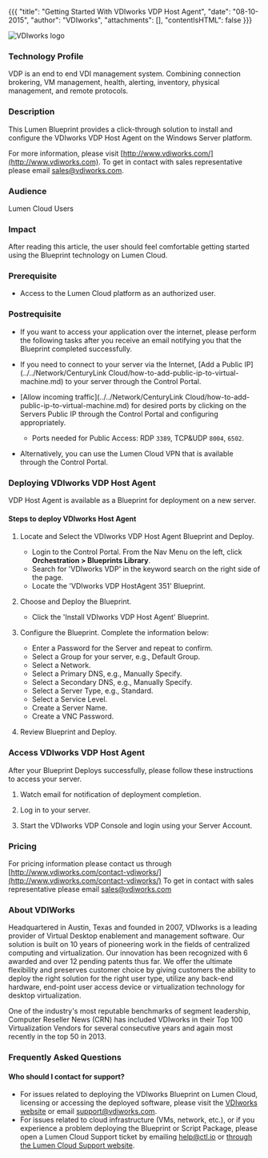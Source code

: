 {{{
  "title": "Getting Started With VDIworks VDP Host Agent",
  "date": "08-10-2015",
  "author": "VDIworks",
  "attachments": [],
  "contentIsHTML": false
}}}

![VDIworks logo](../../images/VDIworkls_color_logo_smallerl.png)

### Technology Profile
VDP is an end to end VDI management system. Combining connection brokering, VM management, health, alerting, inventory, physical management, and remote protocols.

### Description
This Lumen Blueprint provides a click-through solution to install and configure the VDIworks VDP Host Agent on the Windows Server platform.

For more information, please visit [http://www.vdiworks.com/](http://www.vdiworks.com).
To get in contact with sales representative please email [sales@vdiworks.com](mailto:sales@vdiworks.com).

### Audience
Lumen Cloud Users

### Impact
After reading this article, the user should feel comfortable getting started using the Blueprint technology on Lumen Cloud.

### Prerequisite
* Access to the Lumen Cloud platform as an authorized user.

### Postrequisite
* If you want to access your application over the internet, please perform the following tasks after you receive an email notifying you that the Blueprint completed successfully.

* If you need to connect to your server via the Internet, [Add a Public IP](../../Network/CenturyLink Cloud/how-to-add-public-ip-to-virtual-machine.md) to your server through the Control Portal.

* [Allow incoming traffic](../../Network/CenturyLink Cloud/how-to-add-public-ip-to-virtual-machine.md) for desired ports by clicking on the Servers Public IP through the Control Portal and configuring appropriately.
   * Ports needed for Public Access: RDP `3389`, TCP&UDP `8004`, `6502`.

* Alternatively, you can use the Lumen Cloud VPN that is available through the Control Portal.  

### Deploying VDIworks VDP Host Agent
VDP Host Agent is available as a Blueprint for deployment on a new server.

#### Steps to deploy VDIworks Host Agent
1. Locate and Select the VDIworks VDP Host Agent Blueprint and Deploy.
   * Login to the Control Portal. From the Nav Menu on the left, click **Orchestration > Blueprints Library**.
   * Search for 'VDIworks VDP' in the keyword search on the right side of the page.
   * Locate the 'VDIworks VDP HostAgent 351' Blueprint.

2. Choose and Deploy the Blueprint.
   * Click the 'Install VDIworks VDP Host Agent' Blueprint.

3. Configure the Blueprint.
   Complete the information below:

   * Enter a Password for the Server and repeat to confirm.
   * Select a Group for your server, e.g., Default Group.
   * Select a Network.
   * Select a Primary DNS, e.g., Manually Specify.
   * Select a Secondary DNS, e.g., Manually Specify.
   * Select a Server Type, e.g., Standard.
   * Select a Service Level.
   * Create a Server Name.
   * Create a VNC Password.

4. Review Blueprint and Deploy.

### Access VDIworks VDP Host Agent
 After your Blueprint Deploys successfully, please follow these instructions to access your server.

1. Watch email for notification of deployment completion.  

2. Log in to your server.

3. Start the VDIworks VDP Console and login using your Server Account.

### Pricing
For pricing information please contact us through [http://www.vdiworks.com/contact-vdiworks/](http://www.vdiworks.com/contact-vdiworks/)
To get in contact with sales representative please email [sales@vdiworks.com](mailto:sales@vdiworks.com)

### About VDIWorks
Headquartered in Austin, Texas and founded in 2007, VDIworks is a leading provider of Virtual Desktop enablement and management software. Our solution is built on 10 years of pioneering work in the fields of centralized computing and virtualization. Our innovation has been recognized with 6 awarded and over 12 pending patents thus far. We offer the ultimate flexibility and preserves customer choice by giving customers the ability to deploy the right solution for the right user type, utilize any back-end hardware, end-point user access device or virtualization technology for desktop virtualization.

One of the industry's most reputable benchmarks of segment leadership, Computer Reseller News (CRN) has included VDIworks in their Top 100 Virtualization Vendors for several consecutive years and again most recently in the top 50 in 2013.

### Frequently Asked Questions

#### Who should I contact for support?
* For issues related to deploying the VDIworks Blueprint on Lumen Cloud, licensing or accessing the deployed software, please visit the [VDIworks website](http://www.vdiworks.com/) or email [support@vdiworks.com](mailto:support@vdiworks.com).
* For issues related to cloud infrastructure (VMs, network, etc.), or if you experience a problem deploying the Blueprint or Script Package, please open a Lumen Cloud Support ticket by emailing [help@ctl.io](mailto:help@ctl.io) or [through the Lumen Cloud Support website](https://t3n.zendesk.com/tickets/new).
